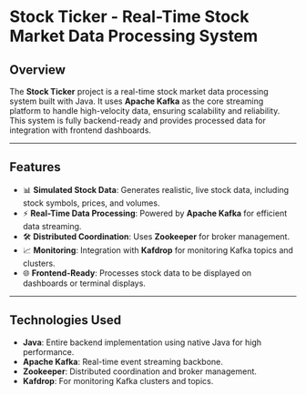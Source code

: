 # Stock Ticker - Real-Time Stock Market Data Processing System

## Overview
The **Stock Ticker** project is a real-time stock market data processing system built with Java. It uses **Apache Kafka** as the core streaming platform to handle high-velocity data, ensuring scalability and reliability. This system is fully backend-ready and provides processed data for integration with frontend dashboards.

---

## Features
- 📊 **Simulated Stock Data**: Generates realistic, live stock data, including stock symbols, prices, and volumes.
- ⚡ **Real-Time Data Processing**: Powered by **Apache Kafka** for efficient data streaming.
- 🛠️ **Distributed Coordination**: Uses **Zookeeper** for broker management.
- 📈 **Monitoring**: Integration with **Kafdrop** for monitoring Kafka topics and clusters.
- 🌐 **Frontend-Ready**: Processes stock data to be displayed on dashboards or terminal displays.

---

## Technologies Used
- **Java**: Entire backend implementation using native Java for high performance.
- **Apache Kafka**: Real-time event streaming backbone.
- **Zookeeper**: Distributed coordination and broker management.
- **Kafdrop**: For monitoring Kafka clusters and topics.
